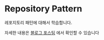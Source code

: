 # Repository Pattern

레포지토리 패턴에 대해서 학습합니다.

자세한 내용은 [블로그 포스팅](https://wonit.tistory.com/636?category=955962) 에서 확인할 수 있습니다